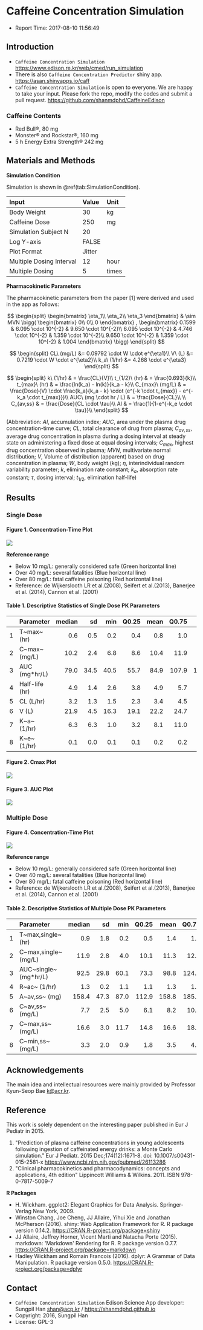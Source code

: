 

# Caffeine Concentration Simulation

- Report Time: 2017-08-10 11:56:49 

## Introduction

- `Caffeine Concentration Simulation` <https://www.edison.re.kr/web/cmed/run_simulation>
- There is also `Caffeine Concentration Predictor` shiny app. <https://asan.shinyapps.io/caff>
- `Caffeine Concentration Simulation` is open to everyone. We are happy to take your input. Please fork the repo, modify the codes and submit a pull request. <https://github.com/shanmdphd/CaffeineEdison>

### Caffeine Contents
- Red Bull®, 80 mg
- Monster® and Rockstar®, 160 mg
- 5 h Energy Extra Strength® 242 mg

## Materials and Methods

**Simulation Condition**

Simulation is shown in \@ref(tab:SimulationCondition).


|Input                    |Value  |Unit  |
|:------------------------|:------|:-----|
|Body Weight              |30     |kg    |
|Caffeine Dose            |250    |mg    |
|Simulation Subject N     |20     |      |
|Log Y-axis               |FALSE  |      |
|Plot Format              |Jitter |      |
|Multiple Dosing Interval |12     |hour  |
|Multiple Dosing          |5      |times |

**Pharmacokinetic Parameters**

The pharmacokinetic parameters from the paper [1] were derived and used in the app as follows:

$$
\begin{split}
\begin{bmatrix}
     \eta_1\\
     \eta_2\\
     \eta_3
\end{bmatrix}
& \sim MVN \bigg(
\begin{bmatrix}
     0\\
     0\\
     0
\end{bmatrix}
, 
\begin{bmatrix}
     0.1599 & 6.095 \cdot 10^{-2} & 9.650 \cdot 10^{-2}\\
     6.095 \cdot 10^{-2} & 4.746 \cdot 10^{-2} & 1.359 \cdot 10^{-2}\\
     9.650 \cdot 10^{-2} & 1.359 \cdot 10^{-2} & 1.004
\end{bmatrix}
\bigg)
\end{split}
$$

$$
\begin{split}
CL\ (mg/L) &= 0.09792 \cdot W \cdot e^{\eta1}\\
V\ (L) &= 0.7219 \cdot W \cdot e^{\eta2}\\
k_a\ (1/hr) &= 4.268 \cdot e^{\eta3}
\end{split}
$$

$$
\begin{split}
k\ (1/hr) & = \frac{CL}{V}\\
t_{1/2}\ (hr) & = \frac{0.693}{k}\\
t_{max}\ (hr) & = \frac{ln(k_a) - ln(k)}{k_a - k}\\
C_{max}\ (mg/L) & = \frac{Dose}{V} \cdot \frac{k_a}{k_a - k} \cdot (e^{-k \cdot  t_{max}} - e^{-k_a \cdot t_{max}})\\
AUC\ (mg \cdot hr / L)  & = \frac{Dose}{CL}\\
\\
C_{av,ss} & = \frac{Dose}{CL \cdot \tau}\\ 
AI & = \frac{1}{1-e^{-k_e \cdot \tau}}\\
\end{split}
$$

(Abbreviation: $AI$, accumulation index; $AUC$, area under the plasma drug concentration-time curve; $CL$, total clearance of drug from plasma; $C_{av,ss}$, average drug concentration in plasma during a dosing interval at steady state on administering a fixed dose at equal dosing intervals; $C_{max}$, highest drug concentration observed in plasma; $MVN$, multivariate normal distribution; $V$, Volume of distribution (apparent) based on drug concentration in plasma; $W$, body weight (kg); $\eta$, interindividual random variability parameter; $k$, elimination rate constant;  $k_a$, absorption rate constant; $\tau$, dosing interval; $t_{1/2}$, elimination half-life)


## Results

### Single Dose

#### Figure 1. Concentration-Time Plot
![](Plot_SingleDose.jpg)


**Reference range**

- Below 10 mg/L: generally considered safe (Green horizontal line)
- Over 40 mg/L: several fatalities (Blue horizontal line)
- Over 80 mg/L: fatal caffeine poisoning (Red horizontal line)
- Reference: de Wijkerslooth LR et al.(2008), Seifert et al.(2013), Banerjee et al. (2014), Cannon et al. (2001)


#### Table 1. Descriptive Statistics of Single Dose PK Parameters

|   |Parameter      | median|   sd|  min| Q0.25| mean| Q0.75|   max|
|:--|:--------------|------:|----:|----:|-----:|----:|-----:|-----:|
|1  |T~max~ (hr)    |    0.6|  0.5|  0.2|   0.4|  0.8|   1.0|   2.3|
|2  |C~max~ (mg/L)  |   10.2|  2.4|  6.8|   8.6| 10.4|  11.9|  14.7|
|3  |AUC (mg*hr/L)  |   79.0| 34.5| 40.5|  55.7| 84.9| 107.9| 172.1|
|4  |Half-life (hr) |    4.9|  1.4|  2.6|   3.8|  4.9|   5.7|   8.2|
|5  |CL (L/hr)      |    3.2|  1.3|  1.5|   2.3|  3.4|   4.5|   6.2|
|6  |V (L)          |   21.9|  4.5| 16.3|  19.1| 22.2|  24.7|  35.0|
|7  |K~a~ (1/hr)    |    6.3|  6.3|  1.0|   3.2|  8.1|  11.0|  23.6|
|8  |K~e~ (1/hr)    |    0.1|  0.0|  0.1|   0.1|  0.2|   0.2|   0.3|

#### Figure 2. Cmax Plot
![](Plot_Cmax.jpg)

#### Figure 3. AUC Plot
![](Plot_AUC.jpg)

### Multiple Dose

#### Figure 4. Concentration-Time Plot
![](Plot_MultipleDose.jpg)

**Reference range**

- Below 10 mg/L: generally considered safe (Green horizontal line)
- Over 40 mg/L: several fatalities (Blue horizontal line)
- Over 80 mg/L: fatal caffeine poisoning (Red horizontal line)
- Reference: de Wijkerslooth LR et al.(2008), Seifert et al.(2013), Banerjee et al. (2014), Cannon et al. (2001)

#### Table 2. Descriptive Statistics of Multiple Dose PK Parameters

|   |Parameter             | median|   sd|  min| Q0.25|  mean| Q0.75|   max|
|:--|:---------------------|------:|----:|----:|-----:|-----:|-----:|-----:|
|1  |T~max,single~ (hr)    |    0.9|  1.8|  0.2|   0.5|   1.4|   1.7|   8.4|
|2  |C~max,single~ (mg/L)  |   11.9|  2.8|  4.0|  10.1|  11.3|  12.8|  17.0|
|3  |AUC~single~ (mg*hr/L) |   92.5| 29.8| 60.1|  73.3|  98.8| 124.0| 161.7|
|4  |R~ac~ (1/hr)          |    1.3|  0.2|  1.1|   1.1|   1.3|   1.4|   1.6|
|5  |A~av,ss~ (mg)         |  158.4| 47.3| 87.0| 112.9| 158.8| 185.3| 265.0|
|6  |C~av,ss~ (mg/L)       |    7.7|  2.5|  5.0|   6.1|   8.2|  10.3|  13.5|
|7  |C~max,ss~ (mg/L)      |   16.6|  3.0| 11.7|  14.8|  16.6|  18.8|  21.2|
|8  |C~min,ss~ (mg/L)      |    3.3|  2.0|  0.9|   1.8|   3.5|   4.8|   8.1|

## Acknowledgements

The main idea and intellectual resources were mainly provided by Professor Kyun-Seop Bae <k@acr.kr>.

## Reference

This work is solely dependent on the interesting paper published in Eur J Pediatr in 2015. 

1. "Prediction of plasma caffeine concentrations in young adolescents following ingestion of caffeinated energy drinks: a Monte Carlo simulation." Eur J Pediatr. 2015 Dec;174(12):1671-8. doi: 10.1007/s00431-015-2581-x <https://www.ncbi.nlm.nih.gov/pubmed/26113286>
2. "Clinical pharmacokinetics and pharmacodynamics: concepts and applications, 4th edition" Lippincott Williams & Wilkins. 2011. ISBN 978-0-7817-5009-7

**R Packages**

- H. Wickham. ggplot2: Elegant Graphics for Data Analysis. Springer-Verlag New York, 2009.
- Winston Chang, Joe Cheng, JJ Allaire, Yihui Xie and Jonathan McPherson (2016). shiny: Web Application Framework for R. R package version 0.14.2. https://CRAN.R-project.org/package=shiny
- JJ Allaire, Jeffrey Horner, Vicent Marti and Natacha Porte (2015). markdown: 'Markdown' Rendering for R. R package version 0.7.7. https://CRAN.R-project.org/package=markdown
- Hadley Wickham and Romain Francois (2016). dplyr: A Grammar of Data Manipulation. R package version 0.5.0. https://CRAN.R-project.org/package=dplyr

## Contact

- `Caffeine Concentration Simulation` Edison Science App developer: Sungpil Han <shan@acp.kr> / <https://shanmdphd.github.io>
- Copyright: 2016, Sungpil Han
- License: GPL-3
